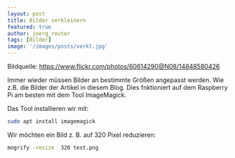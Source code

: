 ```yaml
---
layout: post
title: Bilder verkleinern
featured: true
author: joerg_reuter
tags: [Bilder]
image: '/images/posts/verkl.jpg'
---
```

Bildquelle: <https://www.flickr.com/photos/60614290@N08/14848580426>

Immer wieder müssen Bilder an bestimmte Größen angepasst werden. Wie z.B. die Bilder der Artikel in diesem Blog. Dies fnktioniert auf dem Raspberry Pi am besten mit dem Tool ImageMagick.

Das Tool installieren wir mit:

```bash
sudo apt install imagemagick
```

Wir möchten ein Bild z. B. auf 320 Pixel reduzieren:

```bash
mogrify -resize  320 test.png 
```
